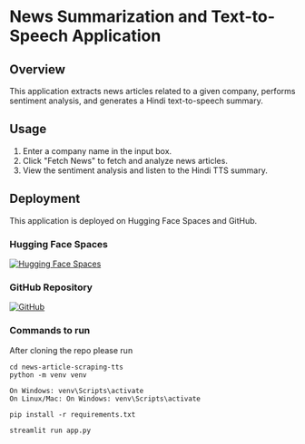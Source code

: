 # News Summarization and Text-to-Speech Application

## Overview

This application extracts news articles related to a given company, performs sentiment analysis, and generates a Hindi text-to-speech summary.

## Usage

1. Enter a company name in the input box.
2. Click "Fetch News" to fetch and analyze news articles.
3. View the sentiment analysis and listen to the Hindi TTS summary.

## Deployment

This application is deployed on Hugging Face Spaces and GitHub.

### Hugging Face Spaces

[![Hugging Face Spaces](https://img.shields.io/badge/🤗%20Hugging%20Face-Spaces-blue)](https://huggingface.co/spaces/GowthamS/news-article-scrapping-tts)

### GitHub Repository

[![GitHub](https://img.shields.io/badge/GitHub-Repository-blue)](https://github.com/<your-username>/<your-repo-name>)

### Commands to run

After cloning the repo please run

```
cd news-article-scraping-tts
python -m venv venv

On Windows: venv\Scripts\activate
On Linux/Mac: On Windows: venv\Scripts\activate

pip install -r requirements.txt

streamlit run app.py

```
